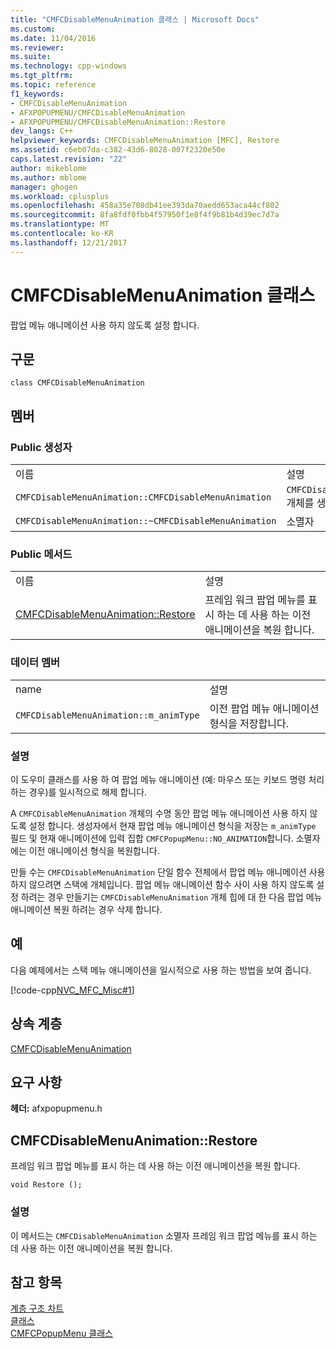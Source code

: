 ```yaml
---
title: "CMFCDisableMenuAnimation 클래스 | Microsoft Docs"
ms.custom: 
ms.date: 11/04/2016
ms.reviewer: 
ms.suite: 
ms.technology: cpp-windows
ms.tgt_pltfrm: 
ms.topic: reference
f1_keywords:
- CMFCDisableMenuAnimation
- AFXPOPUPMENU/CMFCDisableMenuAnimation
- AFXPOPUPMENU/CMFCDisableMenuAnimation::Restore
dev_langs: C++
helpviewer_keywords: CMFCDisableMenuAnimation [MFC], Restore
ms.assetid: c6eb07da-c382-43d6-8028-007f2320e50e
caps.latest.revision: "22"
author: mikeblome
ms.author: mblome
manager: ghogen
ms.workload: cplusplus
ms.openlocfilehash: 458a35e708db41ee393da70aedd653aca44cf802
ms.sourcegitcommit: 8fa8fdf0fbb4f57950f1e8f4f9b81b4d39ec7d7a
ms.translationtype: MT
ms.contentlocale: ko-KR
ms.lasthandoff: 12/21/2017
---
```

# <a name="cmfcdisablemenuanimation-class"></a>CMFCDisableMenuAnimation 클래스
팝업 메뉴 애니메이션 사용 하지 않도록 설정 합니다.  
  
## <a name="syntax"></a>구문  
  
```  
class CMFCDisableMenuAnimation  
```  
  
## <a name="members"></a>멤버  
  
### <a name="public-constructors"></a>Public 생성자  
  
|||  
|-|-|  
|이름|설명|  
|`CMFCDisableMenuAnimation::CMFCDisableMenuAnimation`|`CMFCDisableMenuAnimation` 개체를 생성합니다.|  
|`CMFCDisableMenuAnimation::~CMFCDisableMenuAnimation`|소멸자|  
  
### <a name="public-methods"></a>Public 메서드  
  
|||  
|-|-|  
|이름|설명|  
|[CMFCDisableMenuAnimation::Restore](#restore)|프레임 워크 팝업 메뉴를 표시 하는 데 사용 하는 이전 애니메이션을 복원 합니다.|  
  
### <a name="data-members"></a>데이터 멤버  
  
|||  
|-|-|  
|name|설명|  
|`CMFCDisableMenuAnimation::m_animType`|이전 팝업 메뉴 애니메이션 형식을 저장합니다.|  
  
### <a name="remarks"></a>설명  
 이 도우미 클래스를 사용 하 여 팝업 메뉴 애니메이션 (예: 마우스 또는 키보드 명령 처리 하는 경우)를 일시적으로 해제 합니다.  
  
 A `CMFCDisableMenuAnimation` 개체의 수명 동안 팝업 메뉴 애니메이션 사용 하지 않도록 설정 합니다. 생성자에서 현재 팝업 메뉴 애니메이션 형식을 저장는 `m_animType` 필드 및 현재 애니메이션에 입력 집합 `CMFCPopupMenu::NO_ANIMATION`합니다. 소멸자에는 이전 애니메이션 형식을 복원합니다.  
  
 만들 수는 `CMFCDisableMenuAnimation` 단일 함수 전체에서 팝업 메뉴 애니메이션 사용 하지 않으려면 스택에 개체입니다. 팝업 메뉴 애니메이션 함수 사이 사용 하지 않도록 설정 하려는 경우 만들기는 `CMFCDisableMenuAnimation` 개체 힙에 대 한 다음 팝업 메뉴 애니메이션 복원 하려는 경우 삭제 합니다.  
  
## <a name="example"></a>예  
 다음 예제에서는 스택 메뉴 애니메이션을 일시적으로 사용 하는 방법을 보여 줍니다.  
  
 [!code-cpp[NVC_MFC_Misc#1](../../mfc/reference/codesnippet/cpp/cmfcdisablemenuanimation-class_1.h)]  
  
## <a name="inheritance-hierarchy"></a>상속 계층  
 [CMFCDisableMenuAnimation](../../mfc/reference/cmfcdisablemenuanimation-class.md)  
  
## <a name="requirements"></a>요구 사항  
 **헤더:** afxpopupmenu.h  
  
##  <a name="restore"></a>CMFCDisableMenuAnimation::Restore  
 프레임 워크 팝업 메뉴를 표시 하는 데 사용 하는 이전 애니메이션을 복원 합니다.  
  
```  
void Restore ();
```  
  
### <a name="remarks"></a>설명  
 이 메서드는 `CMFCDisableMenuAnimation` 소멸자 프레임 워크 팝업 메뉴를 표시 하는 데 사용 하는 이전 애니메이션을 복원 합니다.  
  
## <a name="see-also"></a>참고 항목  
 [계층 구조 차트](../../mfc/hierarchy-chart.md)   
 [클래스](../../mfc/reference/mfc-classes.md)   
 [CMFCPopupMenu 클래스](../../mfc/reference/cmfcpopupmenu-class.md)
